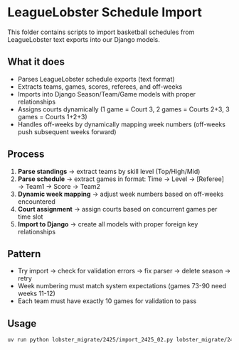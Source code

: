 # LeagueLobster Schedule Import

This folder contains scripts to import basketball schedules from LeagueLobster text exports into our Django models.

## What it does
- Parses LeagueLobster schedule exports (text format)
- Extracts teams, games, scores, referees, and off-weeks
- Imports into Django Season/Team/Game models with proper relationships
- Assigns courts dynamically (1 game = Court 3, 2 games = Courts 2+3, 3 games = Courts 1+2+3)
- Handles off-weeks by dynamically mapping week numbers (off-weeks push subsequent weeks forward)

## Process
1. **Parse standings** → extract teams by skill level (Top/High/Mid)
2. **Parse schedule** → extract games in format: Time → Level → [Referee] → Team1 → Score → Team2
3. **Dynamic week mapping** → adjust week numbers based on off-weeks encountered
4. **Court assignment** → assign courts based on concurrent games per time slot
5. **Import to Django** → create all models with proper foreign key relationships

## Pattern
- Try import → check for validation errors → fix parser → delete season → retry
- Week numbering must match system expectations (games 73-90 need weeks 11-12)
- Each team must have exactly 10 games for validation to pass

## Usage
```bash
uv run python lobster_migrate/2425/import_2425_02.py lobster_migrate/2425/2425_02.txt
```
